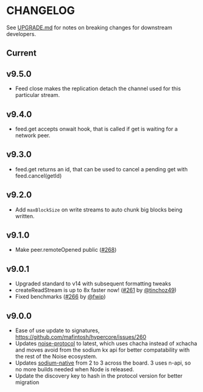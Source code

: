 # CHANGELOG

See [UPGRADE.md](UPGRADE.md) for notes on breaking changes for downstream developers.

## Current

## v9.5.0

- Feed close makes the replication detach the channel used for this particular stream.

## v9.4.0

- feed.get accepts onwait hook, that is called if get is waiting for a network peer.

## v9.3.0

- feed.get returns an id, that can be used to cancel a pending get with feed.cancel(getId)

## v9.2.0

- Add `maxBlockSize` on write streams to auto chunk big blocks being written.

## v9.1.0

- Make peer.remoteOpened public ([#268](https://github.com/hypercore-protocol/hypercore/pull/268))

## v9.0.1

- Upgraded standard to v14 with subsequent formatting tweaks
- createReadStream is up to 8x faster now! ([#261](https://github.com/hypercore-protocol/hypercore/pull/261) by [@tinchoz49](https://github.com/tinchoz49))
- Fixed benchmarks ([#266](https://github.com/hypercore-protocol/hypercore/pull/266) by [@fwip](https://github.com/fwip))

## v9.0.0

- Ease of use update to signatures, https://github.com/mafintosh/hypercore/issues/260
- Updates [noise-protocol](https://github.com/emilbayes/noise-protocol) to latest, which uses chacha instead of xchacha and moves avoid from the sodium kx api for better compatability with the rest of the Noise ecosystem.
- Updates [sodium-native](https://github.com/sodium-friends/sodium-native) from 2 to 3 across the board. 3 uses n-api, so no more builds needed when Node is released.
- Update the discovery key to hash in the protocol version for better migration
